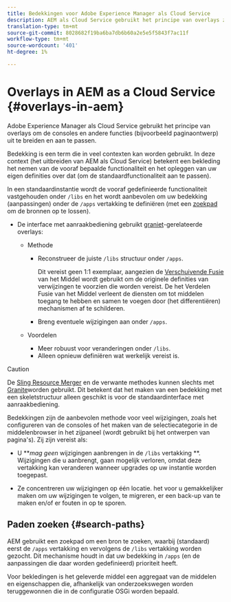 ```yaml
---
title: Bedekkingen voor Adobe Experience Manager als Cloud Service
description: AEM als Cloud Service gebruikt het principe van overlays zodat u consoles en andere functies kunt uitbreiden en aanpassen
translation-type: tm+mt
source-git-commit: 8028682f19ba6ba7db6b60a2e5e5f5843f7ac11f
workflow-type: tm+mt
source-wordcount: '401'
ht-degree: 1%

---
```



# Overlays in AEM as a Cloud Service {#overlays-in-aem}

Adobe Experience Manager als Cloud Service gebruikt het principe van overlays om de consoles en andere functies (bijvoorbeeld paginaontwerp) uit te breiden en aan te passen.

<!--
Adobe Experience Manager as a Cloud Service uses the principle of overlays to allow you to extend and customize the [consoles](/help/sites-developing/customizing-consoles-touch.md) and other functionality (for example, [page authoring](/help/sites-developing/customizing-page-authoring-touch.md)).
-->

Bedekking is een term die in veel contexten kan worden gebruikt. In deze context (het uitbreiden van AEM als Cloud Service) betekent een bekleding het nemen van de vooraf bepaalde functionaliteit en het opleggen van uw eigen definities over dat (om de standaardfunctionaliteit aan te passen).

In een standaardinstantie wordt de vooraf gedefinieerde functionaliteit vastgehouden onder `/libs` en het wordt aanbevolen om uw bedekking (aanpassingen) onder de `/apps` vertakking te definiëren (met een [zoekpad](#search-paths) om de bronnen op te lossen).

* De interface met aanraakbediening gebruikt [graniet](https://helpx.adobe.com/experience-manager/6-5/sites/developing/using/reference-materials/granite-ui/api/index.html)-gerelateerde overlays:

   * Methode

      * Reconstrueer de juiste `/libs` structuur onder `/apps`.

         Dit vereist geen 1:1 exemplaar, aangezien de [Verschuivende Fusie](/help/implementing/developing/introduction/sling-resource-merger.md) van het Middel wordt gebruikt om de originele definities van verwijzingen te voorzien die worden vereist. De het Verdelen Fusie van het Middel verleent de diensten om tot middelen toegang te hebben en samen te voegen door (het differentiëren) mechanismen af te schilderen.

      * Breng eventuele wijzigingen aan onder `/apps`.
   * Voordelen

      * Meer robuust voor veranderingen onder `/libs`.
      * Alleen opnieuw definiëren wat werkelijk vereist is.


<!-- Still links to reference material in 6.5 -->

>[!CAUTION]
>
>De [Sling Resource Merger](/help/implementing/developing/introduction/sling-resource-merger.md) en de verwante methodes kunnen slechts met [Granite](https://helpx.adobe.com/experience-manager/6-5/sites/developing/using/reference-materials/granite-ui/api/index.html)worden gebruikt. Dit betekent dat het maken van een bedekking met een skeletstructuur alleen geschikt is voor de standaardinterface met aanraakbediening.

Bedekkingen zijn de aanbevolen methode voor veel wijzigingen, zoals het configureren van de consoles of het maken van de selectiecategorie in de middelenbrowser in het zijpaneel (wordt gebruikt bij het ontwerpen van pagina&#39;s). Zij zijn vereist als:

<!--
Overlays are the recommended method for many changes, such as [configuring your consoles](/help/sites-developing/customizing-consoles-touch.md#create-a-custom-console) or [creating your selection category to the asset browser in the side panel](/help/sites-developing/customizing-page-authoring-touch.md#add-new-selection-category-to-asset-browser) (used when authoring pages). They are required as:
-->

* U ***mag geen* wijzigingen aanbrengen in de `/libs` vertakking **. Wijzigingen die u aanbrengt, gaan mogelijk verloren, omdat deze vertakking kan veranderen wanneer upgrades op uw instantie worden toegepast.

* Ze concentreren uw wijzigingen op één locatie. het voor u gemakkelijker maken om uw wijzigingen te volgen, te migreren, er een back-up van te maken en/of er fouten in op te sporen.

## Paden zoeken {#search-paths}

AEM gebruikt een zoekpad om een bron te zoeken, waarbij (standaard) eerst de `/apps` vertakking en vervolgens de `/libs` vertakking worden gezocht. Dit mechanisme houdt in dat uw bedekking in `/apps` (en de aanpassingen die daar worden gedefinieerd) prioriteit heeft.

Voor bekledingen is het geleverde middel een aggregaat van de middelen en eigenschappen die, afhankelijk van onderzoekswegen worden teruggewonnen die in de configuratie OSGi worden bepaald.

<!--
## Example of Usage {#example-of-usage}

Some examples are covered when:

* [Customizing the Consoles](/help/sites-developing/customizing-consoles-touch.md)
* [Customizing Page Authoring](/help/sites-developing/customizing-page-authoring-touch.md)
-->